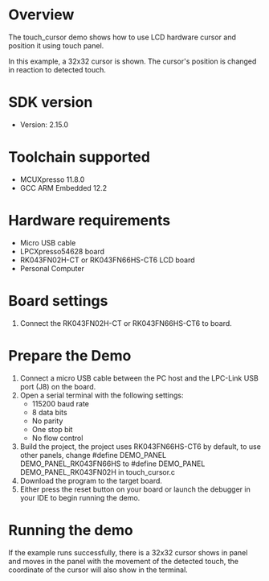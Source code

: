 Overview
========
The touch_cursor demo shows how to use LCD hardware cursor and position it using touch panel.

In this example, a 32x32 cursor is shown. The cursor's position is changed in reaction to detected touch.

SDK version
===========
- Version: 2.15.0

Toolchain supported
===================
- MCUXpresso  11.8.0
- GCC ARM Embedded  12.2

Hardware requirements
=====================
- Micro USB cable
- LPCXpresso54628 board
- RK043FN02H-CT or RK043FN66HS-CT6 LCD board
- Personal Computer

Board settings
==============
1. Connect the RK043FN02H-CT or RK043FN66HS-CT6 to board.

Prepare the Demo
================
1. Connect a micro USB cable between the PC host and the LPC-Link USB port (J8) on the board.
2.  Open a serial terminal with the following settings:
    - 115200 baud rate
    - 8 data bits
    - No parity
    - One stop bit
    - No flow control
3.  Build the project, the project uses RK043FN66HS-CT6 by default, to use other panels,
    change
    #define DEMO_PANEL DEMO_PANEL_RK043FN66HS
    to
    #define DEMO_PANEL DEMO_PANEL_RK043FN02H
    in touch_cursor.c
4.  Download the program to the target board.
5.  Either press the reset button on your board or launch the debugger in your IDE to begin running the demo.

Running the demo
================
If the example runs successfully, there is a 32x32 cursor shows in panel and moves in the panel with the movement of the detected touch, the coordinate of the cursor will also show in the terminal.
